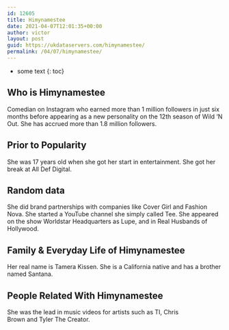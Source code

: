 ```yaml
---
id: 12605
title: Himynamestee
date: 2021-04-07T12:01:35+00:00
author: victor
layout: post
guid: https://ukdataservers.com/himynamestee/
permalink: /04/07/himynamestee/
---
```


* some text
{: toc}


## Who is Himynamestee



Comedian on Instagram who earned more than 1 million followers in just six months before appearing as a new personality on the 12th season of Wild &#8216;N Out. She has accrued more than 1.8 million followers.  

                
                
                
## Prior to Popularity



She was 17 years old when she got her start in entertainment. She got her break at All Def Digital. 

                
                
                
## Random data



She did brand partnerships with companies like Cover Girl and Fashion Nova. She started a YouTube channel she simply called Tee. She appeared on the show Worldstar Headquarters as Lupe, and in Real Husbands of Hollywood. 

                
                
                
## Family & Everyday Life of Himynamestee



Her real name is Tamera Kissen. She is a California native and has a brother named Santana. 

                
                
                
## People Related With Himynamestee



She was the lead in music videos for artists such as TI, Chris Brown and Tyler The Creator. 

                
              
            
          
          
          
